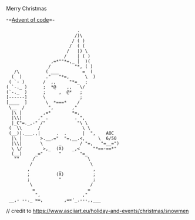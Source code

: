 Merry Christmas 

-=[Advent of code](https://adventofcode.com)=- 

                               .
                              /)\
                             / ( )
                            /  ( (
                           /   |) \
                          /    | ( )
                     ,=*""*=,_ |  )(
                    /         "*, ( )
       /\          ( ___         =  (
      (  )         ."   "*=,      \  )
     ( `- )       /  ,,     "*=_  ;
    ( `-._ )      ;  *@    ,,   \/
    (`-._  )      ;     ,  @*   ;
    [------]      \             ;
    [____  ]       \  *===*    /
     \__  /         ",       ,"
      |\ |        ,=*        *=,
      |\\|      ," .          . ",       
      |_C"=._,-" /"            "\ \     
     (  \\      /                \ \   
     (__)|.___.,|      .  .      |  ",    AOC
      |\ |       >.__,="  "=,__.<,     \  6/50
      |\\|       \      _       / "=,   "=__=")
      \ \/        >,_  (X)   _,<     "*==-==*"
      (__)     _="      "       "=_
       ""     /                    \
             /                      \
            ,           _            ,
            ;          (X)           ;
            ;           "            ;
             \                      /
              =                    =
               ",                ,"
     __,- --._ >=,        ,=<'_.---,,___

// credit to https://www.asciiart.eu/holiday-and-events/christmas/snowmen